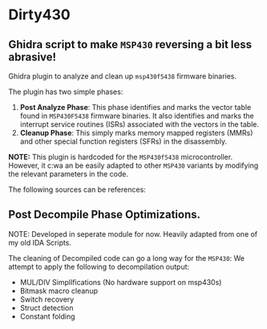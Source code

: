 # Dirty430

## Ghidra script to make `MSP430` reversing a bit less abrasive!

Ghidra plugin to analyze and clean up `msp430f5438` firmware binaries.

The plugin has two simple phases:

1. **Post Analyze Phase**: This phase identifies and marks the vector table found in `MSP430F5438` firmware binaries.
    It also identifies and marks the interrupt service routines (ISRs) associated with the vectors in the table.
2. **Cleanup Phase**: This simply marks memory mapped registers (MMRs) and other special function registers (SFRs) in the disassembly.

**NOTE:** This plugin is hardcoded for the `MSP430f5438` microcontroller. However, it c:wa
an be easily adapted to other `MSP430` variants by modifying the relevant parameters in the code.

The following sources can be references: <ADD TOOLKIT LINK>

## Post Decompile Phase Optimizations.

NOTE: Developed in seperate module for now. Heavily adapted from one of my old IDA Scripts.

The cleaning of Decompiled code can go a long way for the `MSP430`:
We attempt to apply the following to decompilation output:

  - MUL/DIV SimplIfications (No hardware support on msp430s)
  - Bitmask macro cleanup
  - Switch recovery
  - Struct detection
  - Constant folding


